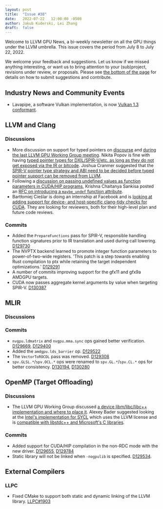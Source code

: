 ```yaml
---
layout: post
title:  "Issue #38"
date:   2022-07-22   12:00:00 -0500
author: Jakub Kuderski, Lei Zhang
draft:  false
---
```


Welcome to LLVM GPU News, a bi-weekly newsletter on all the GPU things under the LLVM umbrella.
This issue covers the period from July 8 to July 22, 2022.

We welcome your feedback and suggestions. Let us know if we missed anything interesting, or want us to bring attention to your (sub)project, revisions under review, or proposals. Please see [the bottom of the page](https://llvm-gpu-news.github.io/about/) for details on how to submit suggestions and contribute.


## Industry News and Community Events

* Lavapipe, a software Vulkan implementation, is now [Vulkan 1.3 conformant](https://www.khronos.org/conformance/adopters/conformant-products#submission_696).


##  LLVM and Clang

### Discussions

* More discussion on support for typed pointers on [discourse](https://discourse.llvm.org/t/rfc-better-support-for-typed-pointers-in-an-opaque-pointer-world/63339) and [during the last LLVM GPU Working Group meeting](https://docs.google.com/document/d/1m_oSe1HwtWdQ2JUmMRTAVHbUS7Dv4MRsqptiYcgK6iI/edit#bookmark=id.kd3brjs5gbxm). Nikita Popov is fine with having [typed pointer types for DXIL/SPIR-V/etc. as long as they do not get exposed via the IR or bitcode](https://discourse.llvm.org/t/rfc-better-support-for-typed-pointers-in-an-opaque-pointer-world/63339/26).  Joshua Cranmer suggested that the [SPIR-V pointer type strategy and ABI need to be decided before typed pointer support can be removed from LLVM](https://discourse.llvm.org/t/rfc-better-support-for-typed-pointers-in-an-opaque-pointer-world/63339/28).
* Following a [discussion on passing undefined values as function parameters in CUDA/HIP programs](https://docs.google.com/document/d/1m_oSe1HwtWdQ2JUmMRTAVHbUS7Dv4MRsqptiYcgK6iI/edit#bookmark=id.kd3brjs5gbxm), Krishna Chaitanya Sankisa posted an [RFC on introducing a `maybe_undef` function attribute](https://discourse.llvm.org/t/llvm-dev-rfc-d130224-introduce-maybe-undef-attribute-for-function-arguments-which-accepts-undef-values/63980).
* Bartłomiej Cieślar is doing an internship at Facebook and is [looking at adding support for device- and host-specific clang-tidy checks for CUDA](https://discourse.llvm.org/t/cuda-support-for-clang-tidy/64023). They are looking for reviewers, both for their high-level plan and future code reviews.

### Commits

* Added the `PrepareFunctions` pass for SPIR-V, responsible handling function signatures prior to IR translation and used during call lowering. [D129730](https://reviews.llvm.org/D129730)
* The NVPTX backend learned to promote integer function parameters to power-of-two-wide registers. 'This patch is a step towards enabling Rust compilation to ptx while retaining the target independent optimizations.' [D129291](https://reviews.llvm.org/D129291)
* A number of commits improving support for the gfx11 and gfx9a AMDGPU targets.
* CUDA now passes aggregate kernel arguments by value when targeting SPIR-V. [D130387](https://reviews.llvm.org/D130387)


## MLIR

### Discussions

### Commits

* `nvgpu.ldmatrix` and `nvgpu.mma.sync` ops gained better verification. [D129669](https://reviews.llvm.org/D129669), [D129400](https://reviews.llvm.org/D129400)
* Added the `amdgpu.lds_barrier` op. [D129522](https://reviews.llvm.org/D129522)
*  The `VectorToROCDL` pass was removed. [D129308](https://reviews.llvm.org/D129308)
* `spv.GLSL.*`/`spv.OCL.*` ops were renamed to `spv.GL.*`/`spv.CL.*` ops for better consistency. [D130194](https://reviews.llvm.org/D130194), [D130280](https://reviews.llvm.org/D130280)


## OpenMP (Target Offloading)

### Discussions

* The LLVM GPU Working Group discussed [a device libm/libc/libc++ implementation and where to place it](https://docs.google.com/document/d/1m_oSe1HwtWdQ2JUmMRTAVHbUS7Dv4MRsqptiYcgK6iI/edit#bookmark=id.kd3brjs5gbxm). Alexey Bader suggested looking at the [Intel's implementation for SYCL](https://github.com/intel/llvm/tree/sycl/libdevice) which uses the LLVM license and is [compatible with libstdc++ and Microsoft's C libraries](https://github.com/intel/llvm/blob/a0bfab17b94064a7aa7fe12d105d29d22cf86e1f/sycl/doc/extensions/supported/C-CXX-StandardLibrary.rst).

### Commits

* Added support for CUDA/HIP compilation in the non-RDC mode with the new driver. [D129655](https://reviews.llvm.org/D129655), [D129784](https://reviews.llvm.org/D129784)
* Static library will not be linked when `-nogpulib` is specified. [D129534](https://reviews.llvm.org/D129534).

## External Compilers

### LLPC

* Fixed CMake to support both static and dynamic linking of the LLVM library. [LLPC#1903](https://github.com/GPUOpen-Drivers/llpc/pull/1903)
